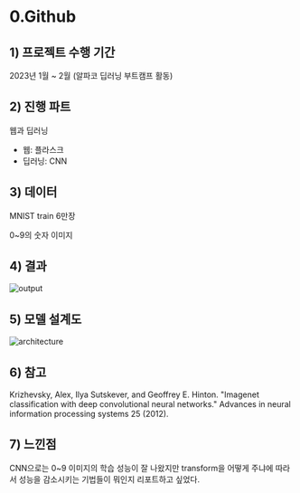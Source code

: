 # 0.Github

## 1) 프로젝트 수행 기간
2023년 1월 ~ 2월 (알파코 딥러닝 부트캠프 활동)


## 2) 진행 파트
웹과 딥러닝
- 웹: 플라스크
- 딥러닝: CNN


## 3) 데이터
 MNIST train 6만장

 
0~9의 숫자 이미지


## 4) 결과
![output](https://github.com/nurungee22/0.Github/assets/144978032/baf63119-ed7b-4d94-8bf9-344b42987760)


## 5) 모델 설계도
![architecture](https://github.com/nurungee22/0.Github/assets/144978032/11dcee24-0597-425a-8dc3-9d5a7e4612f8)


## 6) 참고
Krizhevsky, Alex, Ilya Sutskever, and Geoffrey E. Hinton. "Imagenet classification with deep convolutional neural networks." Advances in neural information processing systems 25 (2012).


## 7) 느낀점
CNN으로는 0~9 이미지의 학습 성능이 잘 나왔지만 transform을 어떻게 주냐에 따라서 성능을 감소시키는 기법들이 뭐인지 리포트하고 싶었다.

